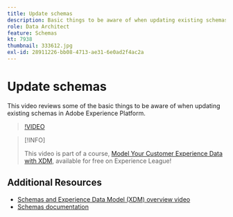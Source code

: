 ```yaml
---
title: Update schemas
description: Basic things to be aware of when updating existing schemas in Adobe Experience Platform.
role: Data Architect
feature: Schemas
kt: 7938
thumbnail: 333612.jpg
exl-id: 28911226-bb08-4713-ae31-6e0ad2f4ac2a
---
```

# Update schemas

This video reviews some of the basic things to be aware of when updating existing schemas in Adobe Experience Platform.

>[!VIDEO](https://video.tv.adobe.com/v/333612?quality=12&learn=on)

>[!INFO]
>
> This video is part of a course, [Model Your Customer Experience Data with XDM](https://experienceleague.adobe.com/?recommended=ExperiencePlatform-D-1-2021.1.xdm), available for free on Experience League!

## Additional Resources

* [Schemas and Experience Data Model (XDM) overview video](schemas-and-experience-data-model.md)
* [Schemas documentation](https://experienceleague.adobe.com/docs/experience-platform/xdm/home.html)

